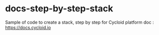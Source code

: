 # docs-step-by-step-stack

Sample of code to create a stack, step by step for Cycloid platform doc : https://docs.cycloid.io
